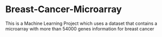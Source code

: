 # Breast-Cancer-Microarray
This is a Machine Learning Project which uses a dataset that contains a microarray with more than 54000 genes information for breast cancer
